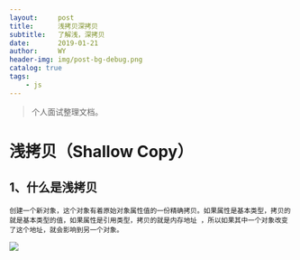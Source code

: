 ```yaml
---
layout:     post
title:      浅拷贝深拷贝
subtitle:   了解浅，深拷贝
date:       2019-01-21
author:     WY
header-img: img/post-bg-debug.png
catalog: true
tags:
    - js
---
```



>个人面试整理文档。

# 浅拷贝（Shallow Copy）

## 1、什么是浅拷贝
   
    创建一个新对象，这个对象有着原始对象属性值的一份精确拷贝。如果属性是基本类型，拷贝的就是基本类型的值，如果属性是引用类型，拷贝的就是内存地址 ，所以如果其中一个对象改变了这个地址，就会影响到另一个对象。
    
    
  ![](https://juejin.im/post/5c20509bf265da611b585bec)

